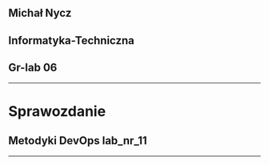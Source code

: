 ## Michał Nycz
## Informatyka-Techniczna
## Gr-lab 06
----
# Sprawozdanie
## Metodyki DevOps lab_nr_11
----
